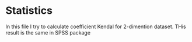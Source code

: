 # Statistics
In this file I try to calculate coefficient Kendal for 2-dimention dataset. THis result is the same in SPSS package
